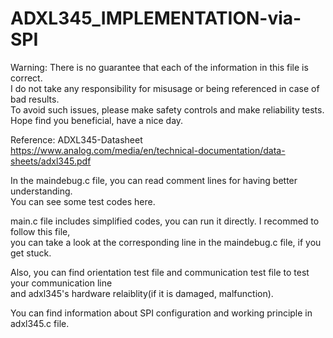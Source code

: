 # ADXL345_IMPLEMENTATION-via-SPI

Warning: There is no guarantee that each of the information in this file is correct.                              
I do not take any responsibility for misusage or being referenced in case of bad results.                  
To avoid such issues, please make safety controls and make reliability tests.                      
Hope find you beneficial, have a nice day.                     

Reference: ADXL345-Datasheet
https://www.analog.com/media/en/technical-documentation/data-sheets/adxl345.pdf

In the maindebug.c file, you can  read comment lines for having better understanding.                    
You can see some test codes here.                 

main.c file includes simplified codes, you can run it directly. I recommed to follow this file,               
you can take a look at the corresponding line in the maindebug.c file, if you get stuck.                   
 
Also, you can find orientation test file and communication test file to test your communication line             
and adxl345's hardware relaiblity(if it is damaged, malfunction).          

You can find information about SPI configuration and working principle in adxl345.c file.
